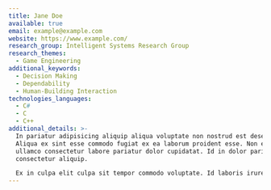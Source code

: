 ```yaml
---
title: Jane Doe
available: true
email: example@example.com
website: https://www.example.com/
research_group: Intelligent Systems Research Group
research_themes:
  - Game Engineering
additional_keywords:
  - Decision Making
  - Dependability
  - Human-Building Interaction
technologies_languages:
  - C#
  - C
  - C++
additional_details: >-
  In pariatur adipisicing aliquip aliqua voluptate non nostrud est deserunt.
  Aliqua ex sint esse commodo fugiat ex ea laborum proident esse. Non est
  ullamco consectetur labore pariatur dolor cupidatat. Id in dolor pariatur
  consectetur aliquip.

  Ex in culpa elit culpa sit tempor commodo voluptate. Id laboris irure ut cillum aliqua eiusmod reprehenderit. Anim culpa in cillum mollit mollit in laboris esse Lorem ex in veniam culpa ipsum. Cupidatat cupidatat non cillum nostrud non non. Deserunt officia aliqua proident non amet in adipisicing Lorem do elit. Qui officia sit ullamco do culpa minim aliquip nulla ex cupidatat elit adipisicing ea voluptate. Eiusmod veniam magna ex exercitation laboris labore fugiat dolore qui adipisicing aliqua eu anim aliquip.
---
```

